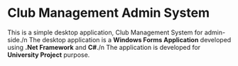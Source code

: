 # Club Management Admin System

This is a simple desktop application, Club Management System for admin-side./n
The desktop application is a **Windows Forms Application** developed using **.Net Framework** and **C#**./n
The application is developed for **University Project** purpose.
